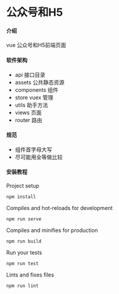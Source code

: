 # 公众号和H5

#### 介绍
vue 公众号和H5前端页面

#### 软件架构

- api 接口目录
- assets 公共静态资源
- components 组件
- store vuex 管理
- utils 助手方法
- views 页面
- router 路由

#### 规范

- 组件首字母大写
- 尽可能用全等做比较

#### 安装教程

Project setup
```
npm install
```

Compiles and hot-reloads for development
```
npm run serve
```

Compiles and minifies for production
```
npm run build
```

Run your tests
```
npm run test
```

Lints and fixes files
```
npm run lint
```